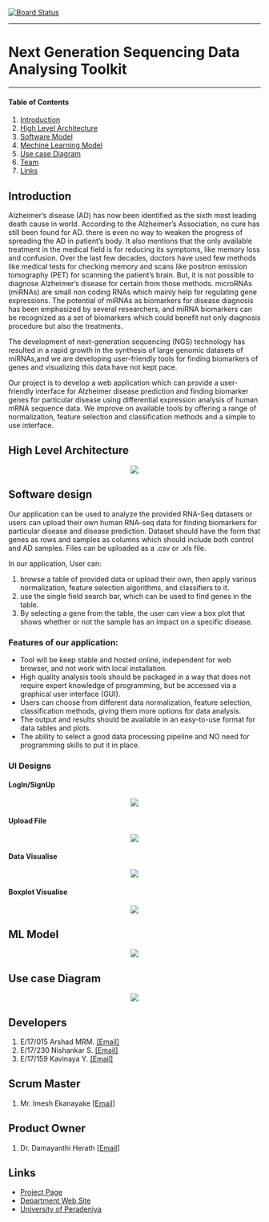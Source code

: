 [![Board Status](https://dev.azure.com/UOP-E17-G02/c297ee51-bf7d-4caa-a283-ad4da056fff9/759203a7-c99a-49e4-ac6e-a6347b939008/_apis/work/boardbadge/facadd92-6dcd-4dc9-808b-412464cba80b)](https://dev.azure.com/UOP-E17-G02/c297ee51-bf7d-4caa-a283-ad4da056fff9/_boards/board/t/759203a7-c99a-49e4-ac6e-a6347b939008/Microsoft.RequirementCategory)
___
# Next Generation Sequencing Data Analysing Toolkit
___


#### Table of Contents
1. [Introduction](#Introduction)
3. [High Level Architecture](#High-Level-Architecture)
4. [Software Model](#software-design)
5. [Mechine Learning Model](#ML-Model)
6. [Use case Diagram](#Use-case-Diagram)
7. [Team](#Developers)
8. [Links](#Links)



## Introduction
Alzheimer’s disease (AD) has now been identified as the sixth most leading death cause in world. According to the Alzheimer’s Association, no cure has still been found for AD.
there is even no way to weaken the progress of spreading the AD in patient’s body. It also mentions that the only available treatment in the medical field is for reducing its symptoms, like memory loss and confusion. Over the last few decades, doctors have used few methods like medical tests for checking memory and scans like positron emission tomography (PET) for scanning the patient’s brain. But, it is not possible to diagnose Alzheimer’s disease for certain from those methods. microRNAs (miRNAs) are small non coding
RNAs which mainly help for regulating gene expressions. The potential of miRNAs as biomarkers for disease diagnosis has been emphasized by several researchers, and miRNA biomarkers can be recognized as a set of biomarkers which could benefit not only diagnosis procedure but also the treatments.

The development of next-generation sequencing (NGS) technology has resulted in a rapid growth in the synthesis of large genomic datasets of miRNAs,and we are developing user-friendly tools for finding biomarkers of genes and visualizing this data have not kept pace. 

Our project is to develop a web application which can provide a user-friendly interface for Alzheimer disease prediction and finding biomarker genes for particular disease using differential expression analysis of human mRNA sequence data. We improve on available tools by offering a range of normalization, feature selection and classification methods and a simple to use interface.


## High Level Architecture
<center> <img src='docs/images/solutionArchitecture.PNG'> </img> </center>

## Software design

Our application can be used to analyze the provided RNA-Seq datasets or users can upload their own human RNA-seq data for finding biomarkers for particular disease and disease prediction. Dataset should have the form that genes as rows and samples as columns which should include both control and AD samples. Files can be uploaded as a .csv or .xls file.

In our application, User can:
1.	browse a table of provided data or upload their own, then apply various normalization, feature selection algorithms, and classifiers to it.
2.	use the single field search bar, which can be used to find genes in the table.
3.	By selecting a gene from the table, the user can view a box plot that shows whether or not the sample has an impact on a specific disease.

### Features of our application:
- Tool will be keep stable and hosted online, independent for web browser, and not work with local installation.
-	High quality analysis tools should be packaged in a way that does not require expert knowledge of programming, but be accessed via a graphical user interface (GUI).
-	Users can choose from different data normalization, feature selection, classification methods, giving them more options for data analysis.
-	The output and results should be available in an easy-to-use format for data tables and plots.
-	The ability to select a good data processing pipeline and NO need for programming skills to put it in place.

### UI Designs

#### LogIn/SignUp
<center> <img src='docs/images/UIDesigns/Login_SignUp.png'> </img> </center>

#### Upload File
<center> <img src='docs/images/UIDesigns/Upload_File.png'> </img> </center>

#### Data Visualise
<center> <img src='docs/images/UIDesigns/Data Visualise.png'> </img> </center>

#### Boxplot Visualise
<center> <img src='docs/images/UIDesigns/BoxPlot_Visualise.png'> </img> </center>

## ML Model
<center> <img src='docs/images/MlModel.PNG'> </img> </center>

## Use case Diagram
<center> <img src='docs/images/use-case-diagram.PNG'> </img> </center>

## Developers
1. E/17/015 Arshad MRM.  [[Email]](mailto:e17015@eng.pdn.ac.lk)
2. E/17/230 Nishankar S. [[Email]](mailto:e17230@eng.pdn.ac.lk)
3. E/17/159 Kavinaya Y. [[Email]](mailto:e17159@eng.pdn.ac.lk)

## Scrum Master
1. Mr. Imesh Ekanayake [[Email](mailto:)]

## Product Owner
1. Dr. Damayanthi Herath [[Email](mailto:damayanthiherath@eng.pdn.ac.lk)]


## Links
- [Project Page](https://cepdnaclk.github.io/e17-co328-NGS-Data-AnalysingToolkit/)
- [Department Web Site](http://www.ce.pdn.ac.lk/)
- [University of Peradeniya](https://eng.pdn.ac.lk/)




